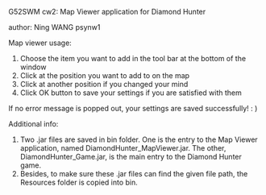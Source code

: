 G52SWM cw2: Map Viewer application for Diamond Hunter

author: Ning WANG psynw1

Map viewer usage:
1. Choose the item you want to add in the tool bar at the bottom of the window
2. Click at the position you want to add to on the map
3. Click at another position if you changed your mind
4. Click OK button to save your settings if you are satisfied with them

If no error message is popped out, your settings are saved successfully! : )

Additional info:
1. Two .jar files are saved in bin folder. One is the entry to the Map Viewer application, named DiamondHunter_MapViewer.jar. The other, DiamondHunter_Game.jar, is the main entry to the Diamond Hunter game. 
2. Besides, to make sure these .jar files can find the given file path, the Resources folder is copied into bin.
